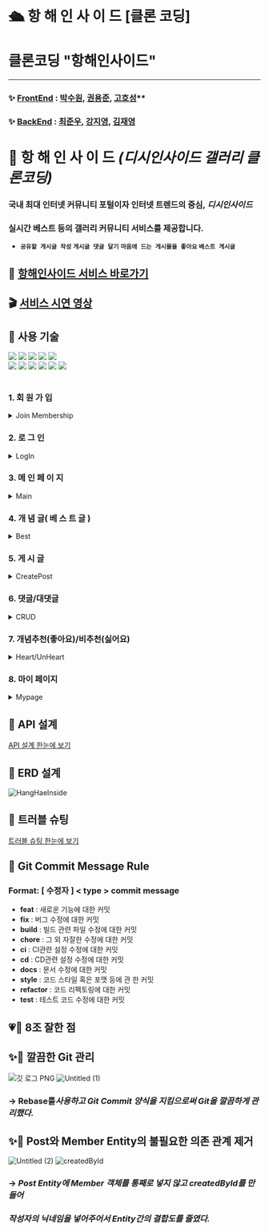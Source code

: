 # 🛳 항 해 인 사 이 드 [클론 코딩]

# 클론코딩 **"항해인사이드"**

---

### ✨ [FrontEnd](https://github.com/HANGHAE-INSIDE-BE-FE/HANGHAE-INSIDE-BE) : [박수원](https://github.com/kksltv123), [권용준](https://github.com/donamgunner), [고호성](https://github.com/alestorm001)**

### ✨ **[BackEnd](https://github.com/HANGHAE-INSIDE-BE-FE/HANGHAE-INSIDE-BE) : [최준우](https://github.com/gitpher), [강지영](https://github.com/picjoy), [김재영](https://github.com/KORJaeyoungKim)**

# 🚢 항 해 인 사 이 드 *(디시인사이드 갤러리 클론코딩)*

### 국내 최대 인터넷 커뮤니티 포털이자 인터넷 트렌드의 중심, ***디시인사이드***

### 실시간 베스트 등의 갤러리 커뮤니티 서비스를 제공합니다.

- **`공유할 게시글 작성`** **`게시글 댓글 달기`** **`마음에 드는 게시물을 좋아요` `베스트 게시글`**

## **🍰 [항해인사이드 서비스 바로가기](https://hanghae99-inside.vercel.app/main)**

## **🎬 [서비스 시연 영상](https://www.youtube.com/watch?v=iOP1HuuRAWA)**

## 🌠 사용 기술

<div>
<img src="https://img.shields.io/badge/github-181717?style=for-the-badge&logo=github&logoColor=white">
<img src="https://img.shields.io/badge/javascript-F7DF1E?style=for-the-badge&logo=javascript&logoColor=black">
<img src="https://img.shields.io/badge/react-0769AD?style=for-the-badge&logo=react&logoColor=white">
<img src="https://img.shields.io/badge/html-E34F26?style=for-the-badge&logo=html5&logoColor=white">
<img src="https://img.shields.io/badge/css-1572B6?style=for-the-badge&logo=css3&logoColor=white">
<br>
<img src="https://img.shields.io/badge/ubuntu-FCC624?style=for-the-badge&logo=ubuntu&logoColor=black">
<img src="https://img.shields.io/badge/aws-232F3E?style=for-the-badge&logo=amazonaws&logoColor=white">
<img src="https://img.shields.io/badge/spring-F80000?style=for-the-badge&logo=spring&logoColor=white">
<img src="https://img.shields.io/badge/Springboot-4FC08D?style=for-the-badge&logo=springboot&logoColor=white">
<img src="https://img.shields.io/badge/springsecurity-7952B3?style=for-the-badge&logo=springsecurity&logoColor=white">
<img src="https://img.shields.io/badge/mysql-61DAFB?style=for-the-badge&logo=mysql&logoColor=white">
</div> <br>

### 1. 회 원 가 입
<details>
<summary> Join Membership </summary>
<div markdown="1">
<br>
아이디를 이메일로 하고 닉네임을 따로 받아서 회원가입하는 것으로 구현
<br><br>
아이디와 비밀번호 양식 체크는 따로 서버에 요청이 들어오도록 구현
</div>
</details>

### **2. 로 그 인**
<details>
<summary> LogIn </summary>
<div markdown="1">
<br>
로그인 시에 토큰이 자동적으로 헤더에 들어오도록 기능 구현
<br><br>
토큰 만료 시간은 30분으로 구현
</div>
</details>

### **3. 메 인 페 이 지**
<details>
<summary> Main </summary>
<div markdown="1">
<br>
포스팅된 게시글 리스트를 최신순으로 출력
<br><br>
른쪽 배너에 각 페이지에 따른 개념글 표시
</div>
</details>

### **4. 개 념 글( 베 스 트 글 )**
<details>
<summary> Best </summary>
<div markdown="1">
<br>
추천 수가 10개가 넘는 게시물 중 상위 게시글 10개 리스트 출력
<br>
</div>
</details>

### **5. 게 시 글**
<details>
<summary> CreatePost </summary>
<div markdown="1">
<br>
로그인이 된 회원만 게시글을 작성할 수 있도록 구현
<br><br>
사진 유무를 전체 게시물 페이지에서 불 수 있으며, 사진을 유무에 관계없이 게시글 생성 가능
</div>
</details>

### 6. 댓글/대댓글
<details>
<summary> CRUD </summary>
<div markdown="1">
<br>
별도의 회원가입을 하지 않고도 nickname 값과 password 값 입력만으로 댓글/대댓글 작성이 가능하도록 구현
<br><br>
전체적으로 request값을 바탕으로 올바르지 않은 요청일 경우 (ex : “존재하지 않는 댓글입니다.”)등의 예외문구 출력 처리<br>
createComment(댓글 생성) / getComment(댓글 조회) 메소드 내 createdAt(생성시간)과 modifiedAt(최종수정시간) `yyyy-MM-dd HH:mm` 형태로 패턴 변환하여 저장 및 출력
</div>
</details>

### 7. 개념추천(좋아요)/비추천(싫어요)
<details>
<summary>  Heart/UnHeart </summary>
<div markdown="1">
<br>
로그인을 하여야만 개념추천/비추천이 가능하도록 구현
<br><br>
개념추천/비추천 모두 1인 1게시글 당 1번씩만 가능하며 중복 요청 시 (ex : “이미 추천을 했습니다.”)등의 예외문구 출력 처리<br>
개념추천/비추천 모두 취소는 불가능하도록 구현<br>
Header를 통해 들어오는 Token 및 request 값을 바탕으로 올바르지 않은 요청일 경우 (ex : “로그인이 필요합니다.”) 등의 예외문구 출력 처리
</div>
</details>

### 8. 마이 페이지
<details>
<summary> Mypage </summary>
<div markdown="1">
<br>
로그인 된 회원이 작성한 게시글 표시
<br>
</div>
</details>

## **🔨 API 설계**



[API 설계 한눈에 보기](https://www.notion.so/0bba5380d0f941a68618da529d068091)



## 🔧 ERD 설계


![HangHaeInside](https://user-images.githubusercontent.com/108355379/186662819-5a5954e3-879c-43f2-b977-361291095177.png)



## **🐛 트러블 슈팅**



[트러블 슈팅 한눈에 보기](https://www.notion.so/3ba6b1c3b2bb409dbe9fc26562616120)



## 📝 Git Commit Message Rule

### **Format: [ 수정자 ] < type > commit message**

- **feat** : 새로운 기능에 대한 커밋
- **fix** : 버그 수정에 대한 커밋
- **build** : 빌드 관련 파일 수정에 대한 커밋
- **chore** : 그 외 자잘한 수정에 대한 커밋
- **ci** : CI관련 설정 수정에 대한 커밋
- **cd** : CD관련 설정 수정에 대한 커밋
- **docs** : 문서 수정에 대한 커밋
- **style** : 코드 스타일 혹은 포맷 등에 관 한 커밋
- **refactor** : 코드 리팩토링에 대한 커밋
- **test** : 테스트 코드 수정에 대한 커밋



## 💗🌟 8조 잘한 점

## ✨🧩 **깔끔한 Git 관리**
![깃 로그 PNG](https://user-images.githubusercontent.com/108355379/186662591-a002e23e-d589-4357-9968-bcfe38e0aa99.png)
![Untitled (1)](https://user-images.githubusercontent.com/108355379/186662674-da1a7d52-56f7-493b-a7e2-5a4e6015e84d.png)

### **→ Rebase를*사용하고 Git Commit 양식을 지킴으로써 Git을 깔끔하게 관리했다.***

## ✨🧩 **Post와 Member Entity의 불필요한 의존 관계 제거**
![Untitled (2)](https://user-images.githubusercontent.com/108355379/186662730-ef221132-050c-4112-a47b-ff9471064fae.png)
![createdById](https://user-images.githubusercontent.com/108355379/186662763-ed605851-2018-4698-8254-8df9bc996ee7.png)

### **→ *Post Entity에 Member 객체를 통째로 넣지 않고 createdById를 만들어***

### ***작성자의 닉네임을 넣어주어서 Entity간의 결합도를 줄였다.***
